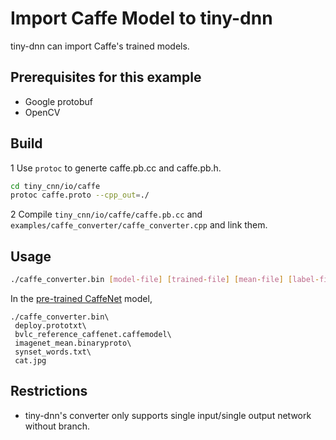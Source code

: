 # Import Caffe Model to tiny-dnn
tiny-dnn can import Caffe's trained models.

## Prerequisites for this example
- Google protobuf
- OpenCV

## Build

1 Use ```protoc``` to generte caffe.pb.cc and caffe.pb.h.
```bash
cd tiny_cnn/io/caffe
protoc caffe.proto --cpp_out=./
```

2 Compile ```tiny_cnn/io/caffe/caffe.pb.cc``` and ```examples/caffe_converter/caffe_converter.cpp``` and link them.

## Usage
```bash
./caffe_converter.bin [model-file] [trained-file] [mean-file] [label-file] [img-file]
```

In the [pre-trained CaffeNet](https://github.com/BVLC/caffe/tree/master/examples/cpp_classification) model,
```
./caffe_converter.bin\
 deploy.prototxt\
 bvlc_reference_caffenet.caffemodel\
 imagenet_mean.binaryproto\
 synset_words.txt\
 cat.jpg
```

## Restrictions
- tiny-dnn's converter only supports single input/single output network without branch.